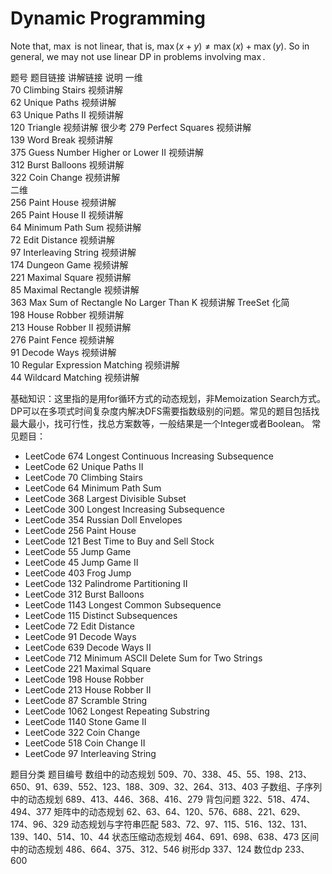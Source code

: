 # Dynamic Programming

Note that, $\max$ is not linear, that is, $\max(x + y) \ne \max(x) + \max(y)$. So in general, we may not use linear DP in problems involving $\max$.

题号	题目链接	讲解链接	说明
一维			
70	Climbing Stairs	视频讲解	
62	Unique Paths	视频讲解	
63	Unique Paths II	视频讲解	
120	Triangle	视频讲解	很少考
279	Perfect Squares	视频讲解	
139	Word Break	视频讲解	
375	Guess Number Higher or Lower II	视频讲解	
312	Burst Balloons	视频讲解	
322	Coin Change	视频讲解	
二维			
256	Paint House	视频讲解	
265	Paint House II	视频讲解	
64	Minimum Path Sum	视频讲解	
72	Edit Distance	视频讲解	
97	Interleaving String	视频讲解	
174	Dungeon Game	视频讲解	
221	Maximal Square	视频讲解	
85	Maximal Rectangle	视频讲解	
363	Max Sum of Rectangle No Larger Than K	视频讲解	TreeSet
化简			
198	House Robber	视频讲解	
213	House Robber II	视频讲解	
276	Paint Fence	视频讲解	
91	Decode Ways	视频讲解	
10	Regular Expression Matching	视频讲解	
44	Wildcard Matching	视频讲解	



基础知识：这里指的是用for循环方式的动态规划，非Memoization Search方式。DP可以在多项式时间复杂度内解决DFS需要指数级别的问题。常见的题目包括找最大最小，找可行性，找总方案数等，一般结果是一个Integer或者Boolean。
常见题目：
- LeetCode 674 Longest Continuous Increasing Subsequence
- LeetCode 62 Unique Paths II
- LeetCode 70 Climbing Stairs
- LeetCode 64 Minimum Path Sum
- LeetCode 368 Largest Divisible Subset
- LeetCode 300 Longest Increasing Subsequence
- LeetCode 354 Russian Doll Envelopes
- LeetCode 256 Paint House
- LeetCode 121 Best Time to Buy and Sell Stock
- LeetCode 55 Jump Game
- LeetCode 45 Jump Game II
- LeetCode 403 Frog Jump
- LeetCode 132 Palindrome Partitioning II
- LeetCode 312 Burst Balloons
- LeetCode 1143 Longest Common Subsequence
- LeetCode 115 Distinct Subsequences
- LeetCode 72 Edit Distance
- LeetCode 91 Decode Ways
- LeetCode 639 Decode Ways II
- LeetCode 712 Minimum ASCII Delete Sum for Two Strings
- LeetCode 221 Maximal Square
- LeetCode 198 House Robber
- LeetCode 213 House Robber II
- LeetCode 87 Scramble String
- LeetCode 1062 Longest Repeating Substring
- LeetCode 1140 Stone Game II
- LeetCode 322 Coin Change
- LeetCode 518 Coin Change II
- LeetCode 97 Interleaving String


题目分类	题目编号
数组中的动态规划	509、70、338、45、55、198、213、650、91、639、552、123、188、309、32、264、313、403
子数组、子序列中的动态规划	689、413、446、368、416、279
背包问题	322、518、474、494、377
矩阵中的动态规划	62、63、64、120、576、688、221、629、174、96、329
动态规划与字符串匹配	583、72、97、115、516、132、131、139、140、514、10、44
状态压缩动态规划	464、691、698、638、473
区间中的动态规划	486、664、375、312、546
树形dp	337、124
数位dp	233、600